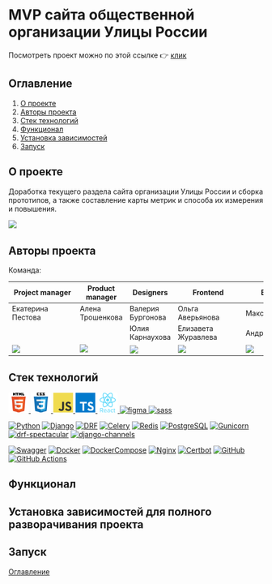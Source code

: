 # MVP сайта общественной организации Улицы России

Посмотреть проект можно по этой ссылке 👉 [клик](streetrussia.github.io/frontend/)


## Оглавление <a id="contents"></a>

1. [О проекте](#about)
2. [Авторы проекта](#authors)
4. [Стек технологий](#tools)
5. [Функционал](#functional)
6. [Установка зависимостей](#installation)
7. [Запуск](#start)

## О проекте <a id="about"></a>

Доработка текущего раздела сайта организации Улицы России и сборка прототипов, а также составление карты метрик и способа их измерения и повышения. 

<img src="https://user-images.githubusercontent.com/74038190/221352995-5ac18bdf-1a19-4f99-bbb6-77559b220470.gif" width="450">

## Авторы проекта <a id="authors"></a>
Команда:


| Project manager        | Product manager        | Designers             | Frontend              | Backend               | 
|------------------------|------------------------|-----------------------|-----------------------|-----------------------|
| Екатерина Пестова      | Алена Трошенкова       | Валерия Бургонова     |  Ольга Аверьянова     |  Максим Баринов       |
|                        |                        | Юлия Карнаухова       | Елизавета Журавлева   |  Андрей Иванов        |
| <img align="left" src="https://user-images.githubusercontent.com/74038190/236119160-976a0405-caa7-470c-9356-16d43402ea0a.gif" width="120"> | <img src="https://github.com/Anmol-Baranwal/Cool-GIFs-For-GitHub/assets/74038190/f5d2d866-d25c-4873-8d82-425d2c62fc2e" width="120">| <img align="center" src="https://user-images.githubusercontent.com/74038190/213760705-0d5bf320-4f43-4352-b74b-0889ae726bf7.gif" width="120"> | <img align="left" src="https://user-images.githubusercontent.com/74038190/213760677-e45ca5f7-d1aa-4c2c-91e0-573819287304.gif" width="120"> | <img align="left" src="https://user-images.githubusercontent.com/74038190/212746035-d5c61762-973c-44c0-aec7-887f3b7690e3.gif" width="120"> |


## Стек технологий <a id="tools"></a>

<p align="left">
  <a href="https://www.w3.org/html/" target="_blank" rel="noreferrer">
    <img src="https://raw.githubusercontent.com/devicons/devicon/master/icons/html5/html5-original-wordmark.svg" alt="html5" width="40" height="40"/>
  </a>
  <a href="https://www.w3schools.com/css/" target="_blank" rel="noreferrer">
    <img src="https://raw.githubusercontent.com/devicons/devicon/master/icons/css3/css3-original-wordmark.svg" alt="css3" width="40" height="40"/>
  </a>
  <a href="https://developer.mozilla.org/en-US/docs/Web/JavaScript" target="_blank" rel="noreferrer">
    <img src="https://raw.githubusercontent.com/devicons/devicon/master/icons/javascript/javascript-original.svg" alt="javascript" width="40" height="40"/>
  </a>
  <a href="https://www.typescriptlang.org/" target="_blank" rel="noreferrer">
    <img src="https://raw.githubusercontent.com/devicons/devicon/master/icons/typescript/typescript-original.svg" alt="typescript" width="40" height="40"/>
  </a>
  <a href="https://reactjs.org/" target="_blank" rel="noreferrer">
    <img src="https://raw.githubusercontent.com/devicons/devicon/master/icons/react/react-original-wordmark.svg" alt="react" width="40" height="40"/>
  </a>
  <a href="https://www.figma.com/" target="_blank" rel="noreferrer">
    <img src="https://www.vectorlogo.zone/logos/figma/figma-icon.svg" alt="figma" width="40" height="40"/>
  </a>
<a href="https://sass-lang.com/" target="_blank" rel="noreferrer">
  <img src="https://www.vectorlogo.zone/logos/sass-lang/sass-lang-icon.svg" alt="sass" width="40" height="40"/>
</a>
</p>


[![Python](https://img.shields.io/badge/Python-3.12-blue?style=for-the-badge&logo=Python)](https://www.python.org/)
[![Django](https://img.shields.io/badge/Django-%204.2-blue?style=for-the-badge&logo=django)](https://www.djangoproject.com/)
[![DRF](https://img.shields.io/badge/Django%20REST%20Framework-%203.14.0-blue?style=for-the-badge&logo=django)](https://www.django-rest-framework.org/)
[![Celery](https://img.shields.io/badge/Celery-%205.3.6-blue?style=for-the-badge&logo=celery)](https://docs.celeryq.dev/en/stable/)
[![Redis](https://img.shields.io/badge/Redis-%205.0.1-blue?style=for-the-badge&logo=redis)](https://redis.io/)
[![PostgreSQL](https://img.shields.io/badge/PostgreSQL-%2016-blue?style=for-the-badge&logo=PostgreSQL)]([https://www.postgresql.org/])
[![Gunicorn](https://img.shields.io/badge/Gunicorn-%2020.1.0-blue?style=for-the-badge&logo=gunicorn)](https://gunicorn.org/)
[![drf-spectacular](https://img.shields.io/badge/drf--spectacular-0.27.0-blue?style=for-the-badge)](https://drf-spectacular.readthedocs.io/)
[![django-channels](https://img.shields.io/badge/django--channels-4.0.0-blue?style=for-the-badge)](https://channels.readthedocs.io/)

[![Swagger](https://img.shields.io/badge/Swagger-4A154B?style=for-the-badge&logo=swagger&logoColor=Black)](https://swagger.io/)
[![Docker](https://img.shields.io/badge/Docker-white?style=for-the-badge&logo=docker&logoColor=White)](https://www.docker.com/)
[![DockerCompose](https://img.shields.io/badge/Docker_Compose-34567C?style=for-the-badge&logo=docsdotrs&logoColor=White)](https://docs.docker.com/compose/)
[![Nginx](https://img.shields.io/badge/Nginx-009639?style=for-the-badge&logo=nginx&logoColor=white)](https://nginx.org/)
[![Certbot](https://img.shields.io/badge/certbot-003A70?style=for-the-badge&logo=letsencrypt&logoColor=white)](https://certbot.eff.org/)
[![GitHub](https://img.shields.io/badge/GitHub-100000?style=for-the-badge&logo=github&logoColor=white)](https://docs.github.com/ru)
[![GitHub Actions](https://img.shields.io/badge/GitHub_Actions-2088FF?style=for-the-badge&logo=github-actions&logoColor=white)](https://docs.github.com/en/actions)

## Функционал<a id="functional"></a>


## Установка зависимостей для полного разворачивания проекта<a id="installation"></a>


## Запуск <a id="start"></a>



[Оглавление](#contents)
